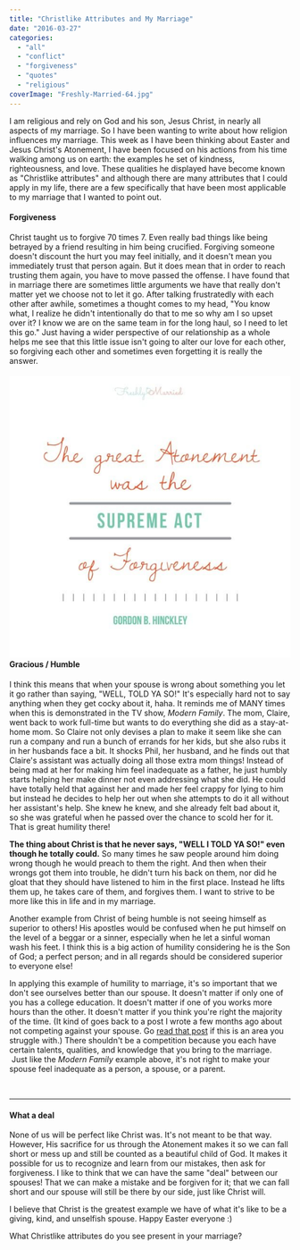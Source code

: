 ```yaml
---
title: "Christlike Attributes and My Marriage"
date: "2016-03-27"
categories: 
  - "all"
  - "conflict"
  - "forgiveness"
  - "quotes"
  - "religious"
coverImage: "Freshly-Married-64.jpg"
---
```


I am religious and rely on God and his son, Jesus Christ, in nearly all aspects of my marriage. So I have been wanting to write about how religion influences my marriage. This week as I have been thinking about Easter and Jesus Christ's Atonement, I have been focused on his actions from his time walking among us on earth: the examples he set of kindness, righteousness, and love. These qualities he displayed have become known as "Christlike attributes" and although there are many attributes that I could apply in my life, there are a few specifically that have been most applicable to my marriage that I wanted to point out.

#### Forgiveness

Christ taught us to forgive 70 times 7. Even really bad things like being betrayed by a friend resulting in him being crucified. Forgiving someone doesn't discount the hurt you may feel initially, and it doesn't mean you immediately trust that person again. But it does mean that in order to reach trusting them again, you have to move passed the offense. I have found that in marriage there are sometimes little arguments we have that really don't matter yet we choose not to let it go. After talking frustratedly with each other after awhile, sometimes a thought comes to my head, "You know what, I realize he didn't intentionally do that to me so why am I so upset over it? I know we are on the same team in for the long haul, so I need to let this go." Just having a wider perspective of our relationship as a whole helps me see that this little issue isn't going to alter our love for each other, so forgiving each other and sometimes even forgetting it is really the answer.

#### ![lds quotes, gordon b hinckley quotes, atonement quotes, christ quotes, quotes on forgiveness, forgiveness quotes, easter, easter traditions, christ in marriage, religion in marriage, why religion is important, christlike attributes, christlike attributes in marriage, applying christ in my marriage, applying christ in marriage, marriage advice, marriagetips, newlywed life, newlywed help](/images/IMG_0728.jpg)Gracious / Humble

I think this means that when your spouse is wrong about something you let it go rather than saying, "WELL, TOLD YA SO!" It's especially hard not to say anything when they get cocky about it, haha. It reminds me of MANY times when this is demonstrated in the TV show, _Modern Family_. The mom, Claire, went back to work full-time but wants to do everything she did as a stay-at-home mom. So Claire not only devises a plan to make it seem like she can run a company and run a bunch of errands for her kids, but she also rubs it in her husbands face a bit. It shocks Phil, her husband, and he finds out that Claire's assistant was actually doing all those extra mom things! Instead of being mad at her for making him feel inadequate as a father, he just humbly starts helping her make dinner not even addressing what she did. He could have totally held that against her and made her feel crappy for lying to him but instead he decides to help her out when she attempts to do it all without her assistant's help. She knew he knew, and she already felt bad about it, so she was grateful when he passed over the chance to scold her for it. That is great humility there!

**The thing about Christ is that he never says, "WELL I TOLD YA SO!" even though he totally could.** So many times he saw people around him doing wrong though he would preach to them the right. And then when their wrongs got them into trouble, he didn't turn his back on them, nor did he gloat that they should have listened to him in the first place. Instead he lifts them up, he takes care of them, and forgives them. I want to strive to be more like this in life and in my marriage.

Another example from Christ of being humble is not seeing himself as superior to others! His apostles would be confused when he put himself on the level of a beggar or a sinner, especially when he let a sinful woman wash his feet. I think this is a big action of humility considering he is the Son of God; a perfect person; and in all regards should be considered superior to everyone else!

In applying this example of humility to marriage, it's so important that we don't see ourselves better than our spouse. It doesn't matter if only one of you has a college education. It doesn't matter if one of you works more hours than the other. It doesn't matter if you think you're right the majority of the time. (It kind of goes back to a post I wrote a few months ago about not competing against your spouse. Go [read that post](http://freshlymarried.com/complete-rather-than-compete/) if this is an area you struggle with.) There shouldn't be a competition because you each have certain talents, qualities, and knowledge that you bring to the marriage.  Just like the _Modern Family_ example above, it's not right to make your spouse feel inadequate as a person, a spouse, or a parent.

 

* * *

#### What a deal

None of us will be perfect like Christ was. It's not meant to be that way. However, His sacrifice for us through the Atonement makes it so we can fall short or mess up and still be counted as a beautiful child of God. It makes it possible for us to recognize and learn from our mistakes, then ask for forgiveness. I like to think that we can have the same "deal" between our spouses! That we can make a mistake and be forgiven for it; that we can fall short and our spouse will still be there by our side, just like Christ will.

I believe that Christ is the greatest example we have of what it's like to be a giving, kind, and unselfish spouse. Happy Easter everyone :)

What Christlike attributes do you see present in your marriage?
